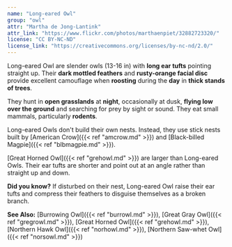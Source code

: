 ```yaml
---
name: "Long-eared Owl"
group: "owl"
attr: "Martha de Jong-Lantink"
attr_link: "https://www.flickr.com/photos/marthaenpiet/32882723320/"
license: "CC BY-NC-ND"
license_link: "https://creativecommons.org/licenses/by-nc-nd/2.0/"
---
```

Long-eared Owl are slender owls (13-16 in) with **long ear tufts** pointing straight up. Their **dark mottled feathers** and **rusty-orange facial disc** provide excellent camouflage when **roosting** during the **day** in **thick stands of trees**.

They hunt in **open grasslands** at **night**, occasionally at dusk, **flying low over the ground** and searching for prey by sight or sound. They eat small mammals, particularly **rodents**.

Long-eared Owls don't build their own nests. Instead, they use stick nests built by [American Crow]({{< ref "amcrow.md" >}}) and [Black-billed Magpie]({{< ref "blbmagpie.md" >}}).

[Great Horned Owl]({{< ref "grehowl.md" >}}) are larger than Long-eared Owls. Their ear tufts are shorter and point out at an angle rather than straight up and down.

**Did you know?** If disturbed on their nest, Long-eared Owl raise their ear tufts and compress their feathers to disguise themselves as a broken branch.

<!-- generated, do not edit -->
**See Also:**
[Burrowing Owl]({{< ref "burrowl.md" >}}),
[Great Gray Owl]({{< ref "gregrowl.md" >}}),
[Great Horned Owl]({{< ref "grehowl.md" >}}),
[Northern Hawk Owl]({{< ref "norhowl.md" >}}),
[Northern Saw-whet Owl]({{< ref "norsowl.md" >}})
